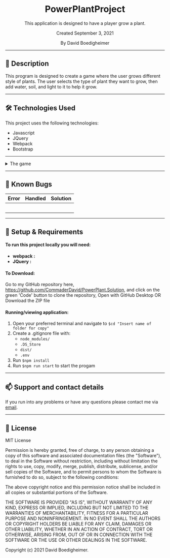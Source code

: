 <br>
<h1 align = "center">
<b> PowerPlantProject </b>
</h1>

<p align = "center">
This application is designed to have a player grow a plant. </p>
<p align = "center"> Created September 3, 2021 </p>

<p align = "center">
 By David Boedigheimer
 </p>

--------------------

## 📖  Description
This program is designed to create a game where the user grows different style of plants. The user selects the type of plant they want to grow, then add water, soil, and light to it to help it grow.

--------------------

## 🛠️ Technologies Used

This project uses the following technologies:

- Javascript
- JQuery
- Webpack
- Bootstrap

-------------------

<details>
<summary>The game</summary>

| Gameplay function | Input | Output |
| :------------- | :------------- | :------------- |
| Plant selection: the user selects which plant they want to grow | dropdown selection of three plants | the inputs from the user are increased or decreased |
| Managing your plant: by clicking on different water, soil, and light, the user can modify the plants levels |  |  |
|  |  |  |

</details>

-------------------

## 🐛 Known Bugs

| Error | Handled | Solution |
| :------------- | :------------- | :------------- |
|  |  | 
|  |  | 
|  |  | 
|  |  | 
|  |  | 

-------------------

## 🔧 Setup & Requirements

#### To run this project locally you will need:

- **webpack :** 
- **JQuery :**  
#### To Download:

Go to my GitHub repository here, https://github.com/CommaderDavid/PowerPlant.Solution, and click on the green 'Code' button to clone the repository, Open with GitHub Desktop OR Download the ZIP file

#### Running/viewing application:

1. Open your preferred terminal and navigate to `$cd "Insert name of folder for copy"`
2. Create a .gitignore file with:
    * `node_modules/`
    * `.DS_Store`
    * `dist/`
    * `.env`
3. Run `$npm install`
4. Run `$npm run start` to start the progam

--------------------------

## 📫 Support and contact details

If you run into any problems or have any questions please contact me via [email](stealth259@gmail.com).

---------------------------

## 📘 License

MIT License

Permission is hereby granted, free of charge, to any person obtaining a copy
of this software and associated documentation files (the "Software"), to deal
in the Software without restriction, including without limitation the rights
to use, copy, modify, merge, publish, distribute, sublicense, and/or sell
copies of the Software, and to permit persons to whom the Software is
furnished to do so, subject to the following conditions:

The above copyright notice and this permission notice shall be included in all
copies or substantial portions of the Software.

THE SOFTWARE IS PROVIDED "AS IS", WITHOUT WARRANTY OF ANY KIND, EXPRESS OR
IMPLIED, INCLUDING BUT NOT LIMITED TO THE WARRANTIES OF MERCHANTABILITY,
FITNESS FOR A PARTICULAR PURPOSE AND NONINFRINGEMENT. IN NO EVENT SHALL THE
AUTHORS OR COPYRIGHT HOLDERS BE LIABLE FOR ANY CLAIM, DAMAGES OR OTHER
LIABILITY, WHETHER IN AN ACTION OF CONTRACT, TORT OR OTHERWISE, ARISING FROM,
OUT OF OR IN CONNECTION WITH THE SOFTWARE OR THE USE OR OTHER DEALINGS IN THE
SOFTWARE.

Copyright (c) 2021 David Boedigheimer.